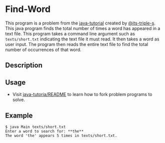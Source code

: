 # Find-Word

This program is a problem from the [java-tutorial](https://github.com/its-triple-s/java-tutorial) created by [@its-triple-s](https://github.com/its-triple-s).
This java program finds the total number of times a word has appeared in a text file.
This program takes a command line argument such as `texts/short.txt` indicating the text file it must read. It then takes a word as user input. The program then reads the entire text file to find the total number of occurrences of that word.

## Description



## Usage

- Visit [java-tutoria/README]([https://github.com/its-triple-s/java-tutorial/blob/main/README.md](https://github.com/its-triple-s/java-tutorial#usage)) to learn how to fork problem programs to solve.

## Example

```
$ java Main texts/short.txt
Enter a word to search for: **the**
The word 'the' appears 5 times in texts/short.txt.
```
